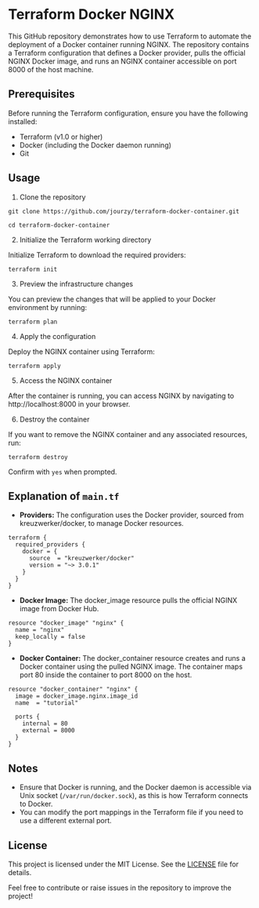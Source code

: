 # Terraform Docker NGINX

This GitHub repository demonstrates how to use Terraform to automate the deployment of a Docker container running NGINX. The repository contains a Terraform configuration that defines a Docker provider, pulls the official NGINX Docker image, and runs an NGINX container accessible on port 8000 of the host machine.

## Prerequisites

Before running the Terraform configuration, ensure you have the following installed:

- Terraform (v1.0 or higher)
- Docker (including the Docker daemon running)
- Git

## Usage

1. Clone the repository

```git clone https://github.com/jourzy/terraform-docker-container.git```

```cd terraform-docker-container```

2. Initialize the Terraform working directory

Initialize Terraform to download the required providers:

```terraform init```

3. Preview the infrastructure changes

You can preview the changes that will be applied to your Docker environment by running:

```terraform plan```

4. Apply the configuration

Deploy the NGINX container using Terraform:

```terraform apply```

5. Access the NGINX container

After the container is running, you can access NGINX by navigating to http://localhost:8000 in your browser.

6. Destroy the container

If you want to remove the NGINX container and any associated resources, run:

```terraform destroy```

Confirm with ```yes``` when prompted.

## Explanation of ```main.tf```

- **Providers:** The configuration uses the Docker provider, sourced from kreuzwerker/docker, to manage Docker resources.

```
terraform {
  required_providers {
    docker = {
      source  = "kreuzwerker/docker"
      version = "~> 3.0.1"
    }
  }
}
```

- **Docker Image:** The docker_image resource pulls the official NGINX image from Docker Hub.

```
resource "docker_image" "nginx" {
  name = "nginx"
  keep_locally = false
}
```

- **Docker Container:** The docker_container resource creates and runs a Docker container using the pulled NGINX image. The container maps port 80 inside the container to port 8000 on the host.

```
resource "docker_container" "nginx" {
  image = docker_image.nginx.image_id
  name  = "tutorial"

  ports {
    internal = 80
    external = 8000
  }
}
```
## Notes

- Ensure that Docker is running, and the Docker daemon is accessible via Unix socket (```/var/run/docker.sock```), as this is how Terraform connects to Docker.
- You can modify the port mappings in the Terraform file if you need to use a different external port.

## License

This project is licensed under the MIT License. See the [LICENSE](https://opensource.org/license/MIT) file for details.



Feel free to contribute or raise issues in the repository to improve the project!



